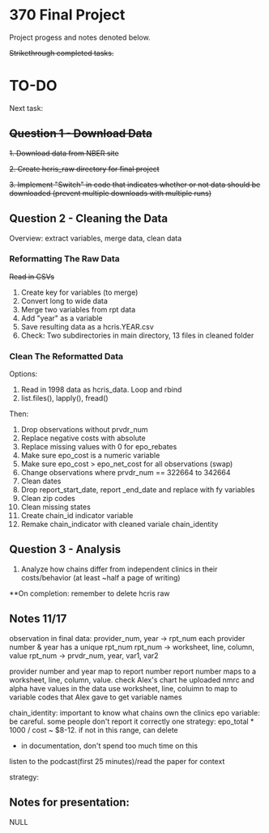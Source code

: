 # 370 Final Project
Project progess and notes denoted below.

~~Strikethrough completed tasks.~~

# TO-DO
Next task: 

## ~~Question 1 - Download Data~~ 
~~1. Download data from NBER site~~ 

~~2. Create hcris_raw directory for final project~~

~~3. Implement "Switch" in code that indicates whether or not data should be downloaded (prevent multiple downloads with multiple runs)~~

## Question 2 - Cleaning the Data
Overview: extract variables, merge data, clean data
### Reformatting The Raw Data
~~Read in CSVs~~
1. Create key for variables (to merge) 
2. Convert long to wide data 
3. Merge two variables from rpt data 
4. Add "year" as a variable 
5. Save resulting data as a hcris.YEAR.csv
6. Check: Two subdirectories in main directory, 13 files in cleaned folder 

### Clean The Reformatted Data 
Options:  
1. Read in 1998 data as hcris_data. Loop and rbind
2. list.files(), lapply(), fread()

Then: 
1. Drop observations without prvdr_num 
2. Replace negative costs with absolute 
3. Replace missing values with 0 for epo_rebates 
4. Make sure epo_cost is a numeric variable 
5. Make sure epo_cost > epo_net_cost for all observations (swap)
6. Change observations where prvdr_num == 322664 to 342664 
7. Clean dates 
8. Drop report_start_date, report _end_date and replace with fy variables 
9. Clean zip codes 
10. Clean missing states 
11. Create chain_id indicator variable 
12. Remake chain_indicator with cleaned variale chain_identity 

## Question 3 - Analysis 
1. Analyze how chains differ from independent clinics in their costs/behavior (at least ~half a page of writing)

**On completion: remember to delete hcris raw

## Notes 11/17 
observation in final data: provider_num, year -> rpt_num 
each provider number & year has a unique rpt_num
rpt_num -> worksheet, line, column, value 
rpt_num -> prvdr_num, year, var1, var2

provider number and year map to report number
report number maps to a worksheet, line, column, value. 
check Alex's chart he uploaded 
nmrc and alpha have values in the data
use worksheet, line, coluimn to map to variable codes that Alex gave to get variable names 

chain_identity: important to know what chains own the clinics
epo variable: be careful. some people don't report it correctly 
one strategy: epo_total * 1000 / cost ~ $8-12. if not in this range, can delete 
- in documentation, don't spend too much time on this 

listen to the podcast(first 25 minutes)/read the paper for context 

strategy: 

## Notes for presentation: 
NULL
